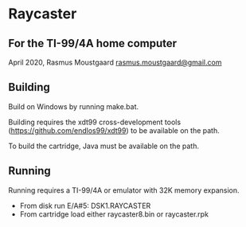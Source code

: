 # Raycaster
## For the TI-99/4A home computer

April 2020, Rasmus Moustgaard <rasmus.moustgaard@gmail.com>

## Building

Build on Windows by running make.bat.

Building requires the xdt99 cross-development tools (https://github.com/endlos99/xdt99) to be available on the path.

To build the cartridge, Java must be available on the path.

## Running

Running requires a TI-99/4A or emulator with 32K memory expansion.

* From disk run E/A#5: DSK1.RAYCASTER
* From cartridge load either raycaster8.bin or raycaster.rpk
 